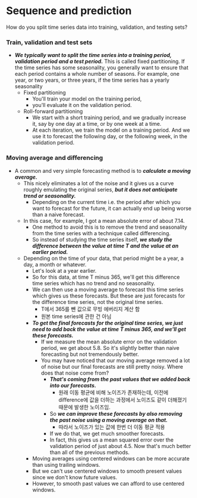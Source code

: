 # Sequence and prediction

How do you split time series data into training, validation, and testing sets? 

### Train, validation and test sets

- ***We typically want to split the time series into a training period,  validation period and a test period.*** This is called fixed partitioning. If the time series has some seasonality, you generally want to ensure that each period contains a whole number of seasons. For example, one year, or two years, or three years, if the time series has a yearly seasonality
  - Fixed partitioning
    - You'll train your model on the training period,
    - you'll evaluate it on the validation period. 
  - Roll-forward partitioning
    - We start with a short training period, and we gradually increase it, say by one day at a time, or by one week at a time.
    - At each iteration, we train the model on a training period. And we use it to forecast the following day, or the following week, in the validation period.

### Moving average and differencing

- A common and very simple forecasting method is to ***calculate a moving average.***
  - This nicely eliminates a lot of the noise and it gives us a curve roughly emulating the original series, ***but it does not anticipate trend or seasonality.***
    - Depending on the current time i.e. the period after which you want to forecast for the future, it can actually end up being worse than a naive forecast.
  - In this case, for example, I got a mean absolute error of about 7.14.
    - One method to avoid this is to remove the trend and seasonality from the time series with a technique called differencing.
    - So instead of studying the time series itself, ***we study the difference between the value at time T and the value at an earlier period.***
  - Depending on the time of your data, that period might be a year, a day, a month or whatever.
    - Let's look at a year earlier.
    - So for this data, at time T minus 365, we'll get this difference time series which has no trend and no seasonality.
    - We can then use a moving average to forecast this time series which gives us these forecasts. But these are just forecasts for the difference time series, not the original time series.
      - T에서 365를 뺀 값으로 무빙 에버리지 계산 함
      - 원본 time series에 관한 건 아님
    - ***To get the final forecasts for the original time series, we just need to add back the value at time T minus 365, and we'll get these forecasts.***
      - If we measure the mean absolute error on the validation period, we get about 5.8. So it's slightly better than naive forecasting but not tremendously better.
      - You may have noticed that our moving average removed a lot of noise but our final forecasts are still pretty noisy. Where does that noise come from?
        - ***That's coming from the past values that we added back into our forecasts.***
          - 원래 이동 평균에 비해 노이즈가 존재하는데, 이전에 difference에 값을 더하는 과정에서 노이즈도 같이 더해졌기 때문에 발생한 노이즈임.
        - So ***we can improve these forecasts by also removing the past noise using a moving average on that.***
          - 따라서 노이즈가 있는 값에 한번 더 이동 평균 적용
        - If we do that, we get much smoother forecasts.
        - In fact, this gives us a mean squared error over the validation period of just about 4.5. Now that's much better than all of the previous methods.
    -  Moving averages using centered windows can be more accurate than using trailing windows.
      - But we can't use centered windows to smooth present values since we don't know future values.
      - However, to smooth past values we can afford to use centered windows. 


